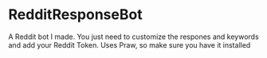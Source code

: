 # RedditResponseBot
 A Reddit bot I made. You just need to customize the respones and keywords and add your Reddit Token. Uses Praw, so make sure you have it installed
